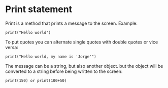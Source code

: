 # Print statement

Print is a method that prints a message to the screen. Example:

`print("Hello world")`

To put quotes you can alternate single quotes with double quotes or vice versa:

`print("Hello world, my name is 'Jorge'")`

The message can be a string, but also another object. but the object will be converted to a string before being written to the screen:

`print(150) or print(100+50)`
